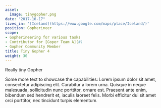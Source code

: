 ```yaml
---
asset:
  image: tinygopher.png
date: "2017-10-17"
lives_in: '[Iceland](https://www.google.com/maps/place/Iceland/)'
position: Gopherineer
scope:
- Gopherineering for various tasks
- Contributor for [Goper Team A](#)
- Gopher Community Member
title: Tiny Gopher 4
weight: 30
---
```


Really tiny Gopher

Some more text to showcase the capabilities:
Lorem ipsum dolor sit amet, consectetur adipiscing elit.
Curabitur a lorem urna.
Quisque in neque malesuada, sollicitudin nunc porttitor, ornare est.
Praesent ante enim, bibendum sed hendrerit et, iaculis laoreet felis.
Morbi efficitur dui sit amet orci porttitor, nec tincidunt turpis elementum.

